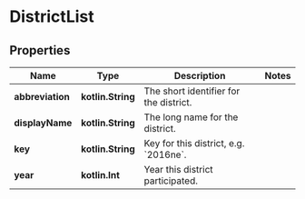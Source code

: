 
# DistrictList

## Properties

| Name             | Type              | Description                                     | Notes |
| ---------------- | ----------------- | ----------------------------------------------- | ----- |
| **abbreviation** | **kotlin.String** | The short identifier for the district.          |
| **displayName**  | **kotlin.String** | The long name for the district.                 |
| **key**          | **kotlin.String** | Key for this district, e.g. &#x60;2016ne&#x60;. |
| **year**         | **kotlin.Int**    | Year this district participated.                |
